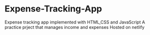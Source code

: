 # Expense-Tracking-App
Expense tracking app implemented with HTML,CSS and JavaScript
A practice prject that manages income and expenses 
 Hosted on netlify 
